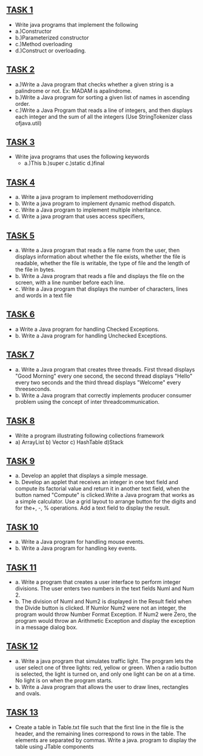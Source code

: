 ## [TASK 1](https://github.com/prabhasg03/Task-Codes/tree/Java/Java/Task%201)
- Write java programs that implement the following
 - a.)Constructor
 - b.)Parameterized constructor
 - c.)Method overloading
 - d.)Construct or overloading.
## [TASK 2](https://github.com/prabhasg03/Task-Codes/tree/Java/Java/Task%202)
 - a.)Write a Java program that checks whether a given string is a palindrome or not. Ex: MADAM is apalindrome.
 - b.)Write a Java program for sorting a given list of names in ascending order.
 - c.)Write a Java Program that reads a line of integers, and then displays each integer and the sum of all the integers (Use StringTokenizer class ofjava.util)
## [TASK 3](https://github.com/prabhasg03/Task-Codes/tree/Java/Java/Task%203)
 - Write java programs that uses the following keywords
   - a.)This b.)super c.)static d.)final
## [TASK 4](https://github.com/prabhasg03/Task-Codes/tree/Java/Java/Task%204)
 - a. Write a java program to implement methodoverriding
 - b. Write a java program to implement dynamic method dispatch.
 - c. Write a Java program to implement multiple inheritance. 
 - d. Write a java program that uses access specifiers,
## [TASK 5](https://github.com/prabhasg03/Task-Codes/tree/Java/Java/Task%205)
 - a. Write a Java program that reads a file name from the user, then displays information about whether the file exists, whether the file is readable, whether the file is writable, the type of file and the length of the file in bytes. 
 - b. Write a Java program that reads a file and displays the file on the screen, with a line number before each line.
 - c. Write a Java program that displays the number of characters, lines and words in a text file
## [TASK 6](https://github.com/prabhasg03/Task-Codes/tree/Java/Java/Task%206)
 - a Write a Java program for handling Checked Exceptions. 
 - b. Write a Java program for handling Unchecked Exceptions.
## [TASK 7](https://github.com/prabhasg03/Task-Codes/tree/Java/Java/Task%207)
 - a. Write a Java program that creates three threads. First thread displays "Good Morning" every one second, the second thread displays "Hello" every two seconds and the third thread displays "Welcome" every threeseconds.
 - b. Write a Java program that correctly implements producer consumer problem using the concept of inter threadcommunication.
## [TASK 8](https://github.com/prabhasg03/Task-Codes/tree/Java/Java/Task%208)
- Write a program illustrating following collections framework
 - a) ArrayList b) Vector c) HashTable d)Stack
## [TASK 9](https://github.com/prabhasg03/Task-Codes/tree/Java/Java/Task%209)
 - a. Develop an applet that displays a simple message.
 - b. Develop an applet that receives an integer in one text field and compute its factorial value and return it in another text field, when the button named "Compute" is clicked.Write a Java program that works as a simple calculator. Use a grid layout to arrange button for the digits and for the+, -, % operations. Add a text field to display the result.
## [TASK 10](https://github.com/prabhasg03/Task-Codes/tree/Java/Java/Task%2010)
 - a. Write a Java program for handling mouse events. 
 - b. Write a Java program for handling key events.
## [TASK 11](https://github.com/prabhasg03/Task-Codes/tree/Java/Java/Task%2011)
 - a. Write a program that creates a user interface to perform integer divisions. The user enters two numbers in the text fields Numl and Num 2. 
 - b. The division of Numl and Num2 is displayed in the Result field when the Divide button is clicked. If Numlor Num2 were not an integer, the program would throw Number Format Exception. If Num2 were Zero, the program would throw an Arithmetic Exception and display the exception in a message dialog box.
## [TASK 12](https://github.com/prabhasg03/Task-Codes/tree/Java/Java/Task%2012)
 - a. Write a java program that simulates traffic light. The program lets the user select one of three lights: red, yellow or green. When a radio button is selected, the light is turned on, and only one light can be on at a time. No light is on when the program starts. 
 - b. Write a Java program that allows the user to draw lines, rectangles and ovals.
## [TASK 13](https://github.com/prabhasg03/Task-Codes/tree/Java/Java/Task%2013)
 - Create a table in Table.txt file such that the first line in the file is the header, and the remaining lines correspond to rows in the table. The elements are separated by commas. Write a java. program to display the table using JTable components
